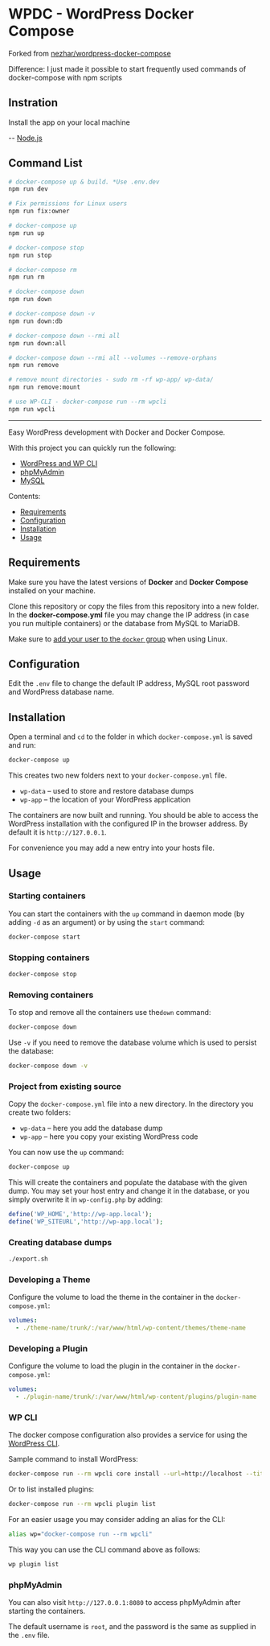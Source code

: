# WPDC - WordPress Docker Compose

Forked from [nezhar/wordpress-docker-compose](https://github.com/nezhar/wordpress-docker-compose)

Difference: I just made it possible to start frequently used commands of docker-compose with npm scripts

## Instration

Install the app on your local machine

-- [Node.js](https://nodejs.org/)

## Command List

```bash
# docker-compose up & build. *Use .env.dev
npm run dev

# Fix permissions for Linux users
npm run fix:owner

# docker-compose up
npm run up

# docker-compose stop
npm run stop

# docker-compose rm
npm run rm

# docker-compose down
npm run down

# docker-compose down -v
npm run down:db

# docker-compose down --rmi all
npm run down:all

# docker-compose down --rmi all --volumes --remove-orphans
npm run remove

# remove mount directories - sudo rm -rf wp-app/ wp-data/
npm run remove:mount

# use WP-CLI - docker-compose run --rm wpcli
npm run wpcli
```

---

Easy WordPress development with Docker and Docker Compose.

With this project you can quickly run the following:

- [WordPress and WP CLI](https://hub.docker.com/_/wordpress/)
- [phpMyAdmin](https://hub.docker.com/r/phpmyadmin/phpmyadmin/)
- [MySQL](https://hub.docker.com/_/mysql/)

Contents:

- [Requirements](#requirements)
- [Configuration](#configuration)
- [Installation](#installation)
- [Usage](#usage)

## Requirements

Make sure you have the latest versions of **Docker** and **Docker Compose** installed on your machine.

Clone this repository or copy the files from this repository into a new folder. In the **docker-compose.yml** file you may change the IP address (in case you run multiple containers) or the database from MySQL to MariaDB.

Make sure to [add your user to the `docker` group](https://docs.docker.com/install/linux/linux-postinstall/#manage-docker-as-a-non-root-user) when using Linux.

## Configuration

Edit the `.env` file to change the default IP address, MySQL root password and WordPress database name.

## Installation

Open a terminal and `cd` to the folder in which `docker-compose.yml` is saved and run:

```bash
docker-compose up
```

This creates two new folders next to your `docker-compose.yml` file.

- `wp-data` – used to store and restore database dumps
- `wp-app` – the location of your WordPress application

The containers are now built and running. You should be able to access the WordPress installation with the configured IP in the browser address. By default it is `http://127.0.0.1`.

For convenience you may add a new entry into your hosts file.

## Usage

### Starting containers

You can start the containers with the `up` command in daemon mode (by adding `-d` as an argument) or by using the `start` command:

```bash
docker-compose start
```

### Stopping containers

```bash
docker-compose stop
```

### Removing containers

To stop and remove all the containers use the`down` command:

```bash
docker-compose down
```

Use `-v` if you need to remove the database volume which is used to persist the database:

```bash
docker-compose down -v
```

### Project from existing source

Copy the `docker-compose.yml` file into a new directory. In the directory you create two folders:

- `wp-data` – here you add the database dump
- `wp-app` – here you copy your existing WordPress code

You can now use the `up` command:

```bash
docker-compose up
```

This will create the containers and populate the database with the given dump. You may set your host entry and change it in the database, or you simply overwrite it in `wp-config.php` by adding:

```php
define('WP_HOME','http://wp-app.local');
define('WP_SITEURL','http://wp-app.local');
```

### Creating database dumps

```bash
./export.sh
```

### Developing a Theme

Configure the volume to load the theme in the container in the `docker-compose.yml`:

```yaml
volumes:
  - ./theme-name/trunk/:/var/www/html/wp-content/themes/theme-name
```

### Developing a Plugin

Configure the volume to load the plugin in the container in the `docker-compose.yml`:

```yaml
volumes:
  - ./plugin-name/trunk/:/var/www/html/wp-content/plugins/plugin-name
```

### WP CLI

The docker compose configuration also provides a service for using the [WordPress CLI](https://developer.wordpress.org/cli/commands/).

Sample command to install WordPress:

```bash
docker-compose run --rm wpcli core install --url=http://localhost --title=test --admin_user=admin --admin_email=test@example.com
```

Or to list installed plugins:

```bash
docker-compose run --rm wpcli plugin list
```

For an easier usage you may consider adding an alias for the CLI:

```bash
alias wp="docker-compose run --rm wpcli"
```

This way you can use the CLI command above as follows:

```bash
wp plugin list
```

### phpMyAdmin

You can also visit `http://127.0.0.1:8080` to access phpMyAdmin after starting the containers.

The default username is `root`, and the password is the same as supplied in the `.env` file.
